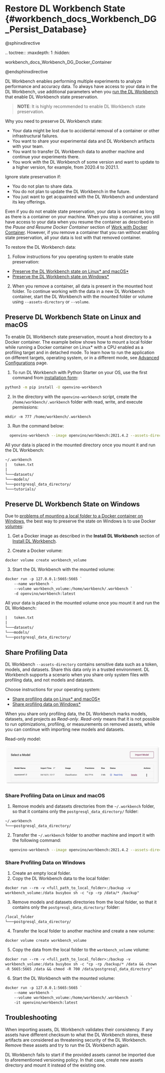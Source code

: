 # Restore DL Workbench State {#workbench_docs_Workbench_DG_Persist_Database}

@sphinxdirective

.. toctree::
   :maxdepth: 1
   :hidden:
   
   workbench_docs_Workbench_DG_Docker_Container

@endsphinxdirective

DL Workbench enables performing multiple experiments to analyze performance and accuracy data.
To always have access to your data in the DL Workbench, use additional parameters when you [run the DL Workbench](Run_Workbench_Locally.md)
that enable DL Workbench state preservation. 

> **NOTE**: It is highly recommended to enable DL Workbench state preservation.

Why you need to preserve DL Workbench state:

* Your data might be lost due to accidental removal of a container or other infrastructural failures. 
* You want to share your experimental data and DL Workbench artifacts with your team.
* You want to transfer DL Workbench data to another machine and continue your experiments there.
* You work with the DL Workbench of some version and want to update to a higher version, 
  for example, from 2020.4 to 2021.1. 

Ignore state preservation if:

* You do not plan to share data.
* You do not plan to update the DL Workbench in the future.
* You just want to get acquainted with the DL Workbench and understand its key offerings.

Even if you do not enable state preservation, your data is secured as long as there is a container on your machine.
When you stop a container, you still have access to your data when you resume the container as described in the 
*Pause and Resume Docker Container* section of [Work with Docker Container](Docker_Container.md).
However, if you remove a container that you ran without enabling state preservation,
all your data is lost with that removed container.

To restore the DL Workbench data:

1. Follow instructions for you operating system to enable state preservation:
  * <a href="#preserve-linux-macos">Preserve the DL Workbench state on Linux* and macOS* </a>
  * <a href="#preserve-windows">Preserve the DL Workbench state on Windows* </a>
2. When you remove a container, all data is present in the mounted host folder. To continue 
working with the data in a new DL Workbench container, start the DL Workbench with the mounted 
folder or volume using `--assets-directory` or `--volume`.

## Preserve DL Workbench State on Linux and macOS <a name="preserve-linux-macos"></a>

To enable DL Workbench state preservation, mount a host directory to a Docker
container. The example below shows how to mount a local folder
while running a Docker container on Linux\* with a CPU enabled as a profiling target and in detached mode. 
To learn how to run the application on different targets, operating system, or in a different mode, see 
[Advanced Configurations](Advanced_Config.md) page.

1. To run DL Workbench with Python Starter on your OS, use the first command from [installation form](Run_Workbench_Locally.md):
```bash
python3 -m pip install -U openvino-workbench
``` 

2. In the directory with the `openvino-workbench` script, create the `/home/workbench/.workbench` folder with read, write, and execute permissions:
```
mkdir -m 777 /home/workbench/.workbench
```

3. Run the command below:   
```bash
  openvino-workbench --image openvino/workbench:2021.4.2 --assets-directory ~/.workbench
``` 
    
All your data is placed in the mounted directory once you mount it and run the DL Workbench:

```
~/.workbench
|   token.txt
|
└───datasets/
└───models/
└───postgresql_data_directory/
└───tutorials/
```

## Preserve DL Workbench State on Windows <a name="preserve-windows"></a>

Due to [problems of mounting a local folder to a Docker container on Windows](https://github.com/docker/for-win/issues/77),
the best way to preserve the state on Windows is to use Docker [volumes](https://docs.docker.com/storage/volumes/):

1. Get a Docker image as described in the **Install DL Workbench** 
section of [Install DL Workbench](Run_Workbench_Locally.md).

2. Create a Docker volume:  
```
docker volume create workbench_volume
```
3. Start the DL Workbench with the mounted volume:  
~~~
docker run -p 127.0.0.1:5665:5665 `
    --name workbench `
    --volume workbench_volume:/home/workbench/.workbench `
    -d openvino/workbench:latest
~~~

All your data is placed in the mounted volume once you mount it and run the DL Workbench:

```
|   token.txt
|
└───datasets/
└───models/
└───postgresql_data_directory/
```

## Share Profiling Data

DL Workbench `--assets-directory` contains sensitive data such as a token, models, and datasets. Share this data only in a
trusted environment. DL Workbench supports a scenario when you share only system files with profiling data, 
and not models and datasets.

Choose instructions for your operating system:
* <a href="#share-linux-macos">Share profiling data on Linux* and macOS*</a>
* <a href="#share-windows">Share profiling data on Windows*</a>

When you share only profiling data, the DL Workbench marks models, datasets, and projects as *Read-only*. 
*Read-only* means that it is not possible to run optimizations, profiling, or measurements 
on removed assets, while you can continue with importing new models and datasets.

Read-only model:

![](img/read-only.png)

### Share Profiling Data on Linux and macOS <a name="share-linux-macos"></a>

1. Remove models and datasets directories from the `~/.workbench` folder,
so that it contains only the `postgresql_data_directory/` folder:  
```
~/.workbench
└───postgresql_data_directory/
```
2. Transfer the `~/.workbench` folder to another machine and import it with the following command:   
```bash
  openvino-workbench --image openvino/workbench:2021.4.2 --assets-directory ~/.workbench
``` 

### Share Profiling Data on Windows <a name="share-windows"></a>

1. Create an empty local folder.
2. Copy the DL Workbench data to the local folder:   
~~~
docker run --rm -v <full_path_to_local_folder>:/backup -v workbench_volume:/data busybox sh -c "cp -rp /data/* /backup"
~~~
3. Remove models and datasets directories from the local folder, so that it contains only 
the `postgresql_data_directory/` folder:  
```
/local_folder
└───postgresql_data_directory/
```
4. Transfer the local folder to another machine and create a new volume:   
```
docker volume create workbench_volume
```
5. Copy the data from the local folder to the `workbench_volume` volume:     
~~~
docker run --rm -v <full_path_to_local_folder>:/backup -v workbench_volume:/data busybox sh -c "cp -rp /backup/* /data && chown -R 5665:5665 /data && chmod -R 700 /data/postgresql_data_directory"
~~~
6. Start the DL Workbench with the mounted volume:   
~~~
docker run -p 127.0.0.1:5665:5665 `
    --name workbench `
    --volume workbench_volume:/home/workbench/.workbench `
    -it openvino/workbench:latest
~~~

## Troubleshooting

When importing assets, DL Workbench validates their consistency. If
any assets have different checksum to what the DL Workbench stores, these artifacts are considered
as threatening security of the DL Workbench. Remove these assets and try to run the DL Workbench 
again. 

DL Workbench fails to start if the provided assets cannot be imported due to aforementioned
versioning policy. In that case, create new assets directory and mount it instead of the existing one.